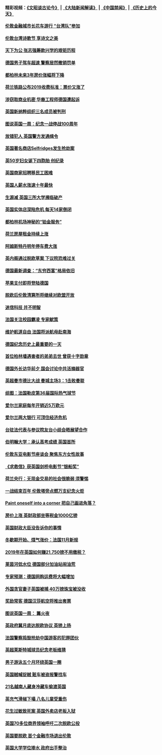 #### 精彩视频：[《文昭谈古论今》](https://github.com/gfw-breaker/wenzhao/blob/master/README.md?t=11180031) | [《大陆新闻解读》](https://github.com/gfw-breaker/ntdtv-comedy/blob/master/README.md?t=11180031) | [《中国禁闻》](https://github.com/gfw-breaker/ntdtv-news/blob/master/README.md?t=11180031) | [《历史上的今天》](https://github.com/gfw-breaker/today-in-history/blob/master/README.md?t=11180031) 

#### [伦敦金融城市长花车游行 “台湾队”参加](../pages/nsc974/n10858774.md?t=11180031) 

#### [伦敦台湾诗歌节 享诗文之美](../pages/nsc974/n10858757.md?t=11180031) 

#### [天下为公 张志强筹款兴学的艰钜历程](../pages/nsc974/n10858732.md?t=11180031) 

#### [德国男子驾车超速 警察居然撤销罚单](../pages/nsc974/n10856259.md?t=11180031) 

#### [都柏林未来3年房价涨幅将下降](../pages/nsc974/n10856230.md?t=11180031) 

#### [荷兰铁路公布2019收费标准：票价又涨了](../pages/nsc974/n10856218.md?t=11180031) 

#### [涉窃取商业机密 华裔工程师德国遭起诉](../pages/nsc974/n10854819.md?t=11180031) 

#### [英国新纳粹组织三名成员被判刑](../pages/nsc974/n10854209.md?t=11180031) 

#### [图说英国一周：纪念一战停战100周年](../pages/nsc974/n10854258.md?t=11180031) 

#### [放错犯人 英国警方发通缉令](../pages/nsc974/n10854253.md?t=11180031) 

#### [英国著名商店Selfridges发生抢劫案](../pages/nsc974/n10854242.md?t=11180031) 

#### [英50岁妇女诞下四胞胎 创纪录](../pages/nsc974/n10854237.md?t=11180031) 

#### [英国商家招聘移民工困难](../pages/nsc974/n10854233.md?t=11180031) 

#### [英国人薪水涨速十年最快](../pages/nsc974/n10854228.md?t=11180031) 

#### [生源减 英国三所大学濒临破产](../pages/nsc974/n10854219.md?t=11180031) 

#### [英国实体店深陷危机 每天14家倒闭](../pages/nsc974/n10854195.md?t=11180031) 

#### [都柏林机场神秘的“铂金服务”](../pages/nsc974/n10853840.md?t=11180031) 

#### [荷兰房屋租金持续上涨](../pages/nsc974/n10853784.md?t=11180031) 

#### [阿姆斯特丹明年停车费大涨](../pages/nsc974/n10853736.md?t=11180031) 

#### [英内阁通过脱欧草案 下议院恐难过关](../pages/nsc974/n10852462.md?t=11180031) 

#### [德国最新调查：“东穷西富”格局依旧](../pages/nsc974/n10852268.md?t=11180031) 

#### [苹果支付即将登陆德国](../pages/nsc974/n10852246.md?t=11180031) 

#### [脱欧后伦敦清算所将继续对欧盟开放](../pages/nsc974/n10852082.md?t=11180031) 

#### [迷信科技 并不明智](../pages/nsc974/n10851197.md?t=11180031) 

#### [法国关注校园霸凌 专家献策](../pages/nsc974/n10851199.md?t=11180031) 

#### [维护航道自由 法国将派航母赴南海](../pages/nsc974/n10851001.md?t=11180031) 

#### [德国纪念历史上最重要的一天](../pages/nsc974/n10849304.md?t=11180031) 

#### [首位柏林墙遇害者的弟弟去世 曾获十字勋章](../pages/nsc974/n10849268.md?t=11180031) 

#### [德国外长访华前夕 国会讨论中共活摘器官](../pages/nsc974/n10848903.md?t=11180031) 

#### [英超曼市德比大战 曼城主场3：1击败曼联](../pages/nsc974/n10848899.md?t=11180031) 

#### [组图：法国勒皮第36届国际热气球节](../pages/nsc974/n10845459.md?t=11180031) 

#### [爱尔兰家庭每年开销近5万欧元](../pages/nsc974/n10844726.md?t=11180031) 

#### [爱尔兰两大银行 可顶住经济危机](../pages/nsc974/n10844706.md?t=11180031) 

#### [台驻法代表与参议院友台小组会晤展望合作](../pages/nsc974/n10843796.md?t=11180031) 

#### [伯明翰大学：承认高考成绩 英国首所](../pages/nsc974/n10843334.md?t=11180031) 

#### [伦敦东亚电影节座谈会 聚焦东方女性故事](../pages/nsc974/n10843306.md?t=11180031) 

#### [《求救信》获英国剑桥电影节“银船奖”](../pages/nsc974/n10842268.md?t=11180031) 

#### [荷兰央行：无现金交易的社会很脆弱 须警惕](../pages/nsc974/n10841150.md?t=11180031) 

#### [一战结束百年 伦敦塔旁点燃万支纪念火炬](../pages/nsc974/n10841092.md?t=11180031) 

#### [Paint oneself into a corner 把自己画进角落？](../pages/nsc974/n10841190.md?t=11180031) 

#### [房价上涨 英财政部坐等税金1000亿镑](../pages/nsc974/n10841187.md?t=11180031) 

#### [英国财政大臣没告诉你的事情](../pages/nsc974/n10841141.md?t=11180031) 

#### [冬歇期开始、煤气涨价：法国11月新规](../pages/nsc974/n10841075.md?t=11180031) 

#### [2019年在英国如何赚21,750镑不用缴税？](../pages/nsc974/n10841101.md?t=11180031) 

#### [莱茵河低水位 德国部分加油站闹油荒](../pages/nsc974/n10841002.md?t=11180031) 

#### [专家预测：德国网购运费将大幅增加](../pages/nsc974/n10840951.md?t=11180031) 

#### [外国贪官妻子英国被捕 40万镑珠宝被没收](../pages/nsc974/n10838830.md?t=11180031) 

#### [奖励常客 德国汉莎航空将推出套票](../pages/nsc974/n10838351.md?t=11180031) 

#### [图说英国一周： 篝火夜](../pages/nsc974/n10838913.md?t=11180031) 

#### [英政府冀月底达脱欧协议 英镑上扬](../pages/nsc974/n10838808.md?t=11180031) 

#### [法国警察捣毁抢劫中国游客的犯罪团伙](../pages/nsc974/n10838404.md?t=11180031) 

#### [英超莱斯特城球员纪念老板维猜](../pages/nsc974/n10838894.md?t=11180031) 

#### [男子游泳五个月环绕英国一圈](../pages/nsc974/n10838885.md?t=11180031) 

#### [英国贼喊捉贼 赃车被盗报警找车](../pages/nsc974/n10838877.md?t=11180031) 

#### [21名越南人藏身冷藏车偷渡英国](../pages/nsc974/n10838871.md?t=11180031) 

#### [英充气滑梯下塌 八名儿童受重伤](../pages/nsc974/n10838865.md?t=11180031) 

#### [花生过敏致死案 英国外卖店老板入狱](../pages/nsc974/n10838857.md?t=11180031) 

#### [英国70多位商界领袖呼吁二次脱欧公投](../pages/nsc974/n10838826.md?t=11180031) 

#### [英国要脱欧 首个金融市场退出伦敦](../pages/nsc974/n10838815.md?t=11180031) 

#### [英国大学学位掺水 政府出手整治](../pages/nsc974/n10838778.md?t=11180031) 

